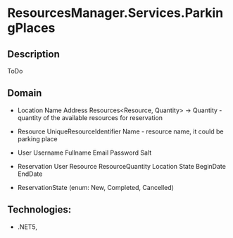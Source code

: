 # **ResourcesManager.Services.ParkingPlaces**

## **Description**
ToDo

## **Domain**
* Location
	Name
	Address
	Resources<Resource, Quantity> -> Quantity - quantity of the available resources for reservation

* Resource
	UniqueResourceIdentifier
	Name - resource name, it could be parking place

* User
	Username
	Fullname
	Email
	Password
	Salt
		
* Reservation
	User
	Resource
    ResourceQuantity
	Location
	State
	BeginDate
	EndDate
	
* ReservationState (enum: New, Completed, Cancelled)

## **Technologies:**
* .NET5,